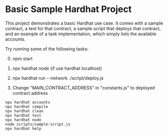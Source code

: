 # Basic Sample Hardhat Project

This project demonstrates a basic Hardhat use case. It comes with a sample contract, a test for that contract, a sample script that deploys that contract, and an example of a task implementation, which simply lists the available accounts.

Try running some of the following tasks:

0. npm start

1. npx hardhat node (if use hardhat localhost)

2. npx hardhat run --network ./script/deploy.js

3. Change "MAIN_CONTRACT_ADDRESS" in "constants.js" to deployed contract address

```shell
npx hardhat accounts
npx hardhat compile
npx hardhat clean
npx hardhat test
npx hardhat node
node scripts/sample-script.js
npx hardhat help
```

